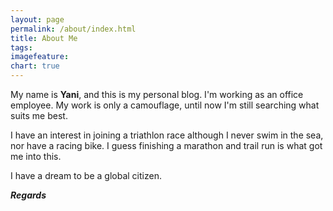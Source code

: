 ```yaml
---
layout: page
permalink: /about/index.html
title: About Me
tags: 
imagefeature: 
chart: true
---
```


<figure>
</figure>

My name is **Yani**, and this is my personal blog. I'm working as an office employee. My work is only a camouflage, until now I'm still searching what suits me best.

I have an interest in joining a triathlon race although I never swim in the sea, nor have a racing bike. I guess finishing a marathon and trail run is what got me into this.

I have a dream to be a global citizen.


***Regards***
